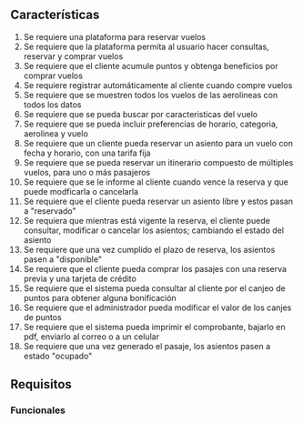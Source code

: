 ## Características
1. Se requiere una plataforma para reservar vuelos
2. Se requiere que la plataforma permita al usuario hacer consultas, reservar y comprar vuelos
3. Se requiere que el cliente acumule puntos y obtenga beneficios por comprar vuelos
4. Se requiere registrar automáticamente al cliente cuando compre vuelos
5. Se requiere que se muestren todos los vuelos de las aerolineas con todos los datos
6. Se requiere que se pueda buscar por caracteristicas del vuelo
7. Se requiere que se pueda incluir preferencias de horario, categoria, aerolinea y vuelo
8. Se requiere que un cliente pueda reservar un asiento para un vuelo con fecha y horario, con una tarifa fija
9. Se requiere que se pueda reservar un itinerario compuesto de múltiples vuelos, para uno o más pasajeros
10. Se requiere que se le informe al cliente cuando vence la reserva y que puede modficarla o cancelarla
11. Se requiere que el cliente pueda reservar un asiento libre y estos pasan a "reservado"
12. Se requiera que mientras está vigente la reserva, el cliente puede consultar, modificar o cancelar los asientos; cambiando el estado del asiento 
13. Se requiere que una vez cumplido el plazo de reserva, los asientos pasen a "disponible"
14. Se requiere que el cliente pueda comprar los pasajes con una reserva previa y una tarjeta de crédito
15. Se requiere que el sistema pueda consultar al cliente por el canjeo de puntos para obtener alguna bonificación
16. Se requiere que el administrador pueda modificar el valor de los canjes de puntos
17. Se requiere que el sistema pueda imprimir el comprobante, bajarlo en pdf, enviarlo al correo o a un celular
18. Se requiere que una vez generado el pasaje, los asientos pasen a estado "ocupado"
## Requisitos
### Funcionales

